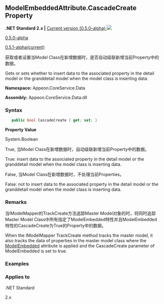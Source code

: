 ## **ModelEmbeddedAttribute.CascadeCreate Property**

**.NET Standard 2.x |**  <a href="javascript:void(0)" class="dropdown">Current version (0.5.0-alpha) <img src="~/images/dropdown.png"/></a>

<div class="otherversions"  value="versdiv">

<a href="javascript:void(0)">0.5.0-alpha</a>

<a href="javascript:void(0)">0.5.1-alpha(current)</a>

</div>

获取或者设置当Model Class在新增数据时，是否自动级联新增当前Property中的数据。

Gets or sets whether to insert data to the associated property in the detail model or the granddetail model when the model class is inserting data.

 **Namespace:** Appeon.CoreService.Data

 **Assembly:** Appeon.CoreService.Data.dll

### **Syntax**

```c#
   public bool CascadeCreate { get; set; }
```

**Property Value**

System.Boolean

True, 当Model Class在新增数据时，自动级联新增当前Property中的数据。

True: insert data to the associated property in the detail model or the granddetail model when the model class is inserting data.

False, 当Model Class在新增数据时，不处理当前Properties。

False: not to insert data to the associated property in the detail model or the granddetail model when the model class is inserting data.

### **Remarks**

当IModelMapper的TrackCreate方法追踪Master Model对象的时，将同时追踪Master Model Class中所有指定了ModelEmbedded特性并且ModelEmbedded特性的CascadeCreate为True的Property中的数据。

When the IModelMapper TrackCreate method tracks the master model, it also tracks the data of properties in the master model class where the [ModelEmbedded](../../ModelAttribute/Property/ModelEmbeddedAttribute/ModelEmbeddedAttribute.html) attribute is applied and the CascadeCreate parameter of ModelEmbedded is set to true.

### **Examples**



### **Applies to**

.NET Standard 

2.x